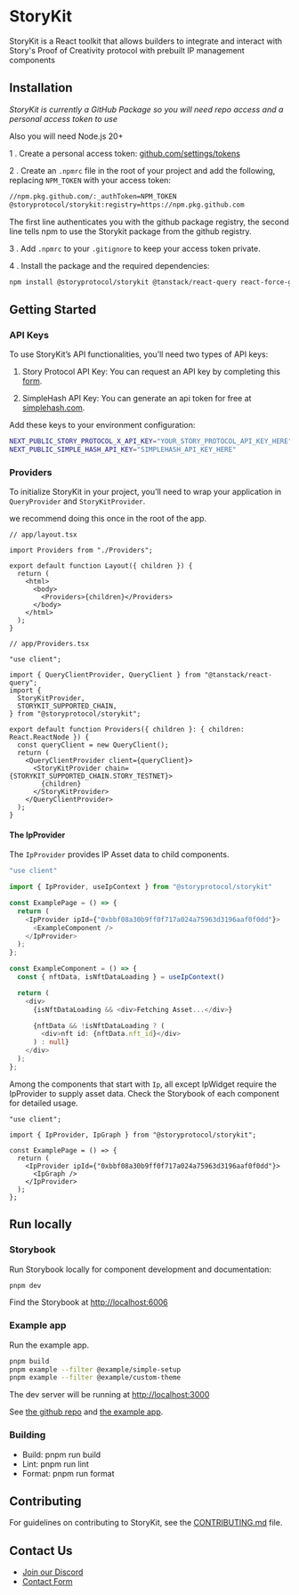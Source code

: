 # StoryKit

StoryKit is a React toolkit that allows builders to integrate and interact with Story's Proof of Creativity protocol with prebuilt IP management components

## Installation

_StoryKit is currently a GitHub Package so you will need repo access and a personal access token to use_

Also you will need Node.js 20+

1 . Create a personal access token: [github.com/settings/tokens](https://github.com/settings/tokens)

2 . Create an `.npmrc` file in the root of your project and add the following, replacing `NPM_TOKEN` with your access token:

```bash
//npm.pkg.github.com/:_authToken=NPM_TOKEN
@storyprotocol/storykit:registry=https://npm.pkg.github.com
```

The first line authenticates you with the github package registry, the second line tells npm to use the Storykit package from the github registry.

3 . Add `.npmrc` to your `.gitignore` to keep your access token private.

4 . Install the package and the required dependencies:

```bash
npm install @storyprotocol/storykit @tanstack/react-query react-force-graph-2d
```

## Getting Started

### API Keys

To use StoryKit’s API functionalities, you’ll need two types of API keys:

1. Story Protocol API Key: You can request an API key by completing this [form](https://forms.gle/K6enzJw3cTK5sHYU7).

2. SimpleHash API Key: You can generate an api token for free at [simplehash.com](https://simplehash.com/).

Add these keys to your environment configuration:

```bash
NEXT_PUBLIC_STORY_PROTOCOL_X_API_KEY="YOUR_STORY_PROTOCOL_API_KEY_HERE"
NEXT_PUBLIC_SIMPLE_HASH_API_KEY="SIMPLEHASH_API_KEY_HERE"
```

### Providers

To initialize StoryKit in your project, you’ll need to wrap your application in `QueryProvider` and `StoryKitProvider`.

we recommend doing this once in the root of the app.

```tsx
// app/layout.tsx

import Providers from "./Providers";

export default function Layout({ children }) {
  return (
    <html>
      <body>
        <Providers>{children}</Providers>
      </body>
    </html>
  );
}
```

```tsx
// app/Providers.tsx

"use client";

import { QueryClientProvider, QueryClient } from "@tanstack/react-query";
import {
  StoryKitProvider,
  STORYKIT_SUPPORTED_CHAIN,
} from "@storyprotocol/storykit";

export default function Providers({ children }: { children: React.ReactNode }) {
  const queryClient = new QueryClient();
  return (
    <QueryClientProvider client={queryClient}>
      <StoryKitProvider chain={STORYKIT_SUPPORTED_CHAIN.STORY_TESTNET}>
        {children}
      </StoryKitProvider>
    </QueryClientProvider>
  );
}
```

#### The IpProvider

The `IpProvider` provides IP Asset data to child components.

```typescript
"use client"

import { IpProvider, useIpContext } from "@storyprotocol/storykit"

const ExamplePage = () => {
  return (
    <IpProvider ipId={"0xbbf08a30b9ff0f717a024a75963d3196aaf0f0dd"}>
      <ExampleComponent />
    </IpProvider>
  );
};

const ExampleComponent = () => {
  const { nftData, isNftDataLoading } = useIpContext()

  return (
    <div>
      {isNftDataLoading && <div>Fetching Asset...</div>}

      {nftData && !isNftDataLoading ? (
        <div>nft id: {nftData.nft_id}</div>
      ) : null}
    </div>
  );
};
```

Among the components that start with `Ip`, all except IpWidget require the IpProvider to supply asset data. Check the Storybook of each component for detailed usage.

```tsx
"use client";

import { IpProvider, IpGraph } from "@storyprotocol/storykit";

const ExamplePage = () => {
  return (
    <IpProvider ipId={"0xbbf08a30b9ff0f717a024a75963d3196aaf0f0dd"}>
      <IpGraph />
    </IpProvider>
  );
};
```

## Run locally

### Storybook

Run Storybook locally for component development and documentation:

```bash
pnpm dev
```

Find the Storybook at [http://localhost:6006](http://localhost:6006)

### Example app

Run the example app.

```bash
pnpm build
pnpm example --filter @example/simple-setup
pnpm example --filter @example/custom-theme
```

The dev server will be running at [http://localhost:3000](http://localhost:3000)

See [the github repo](https://github.com/storyprotocol/storykit) and [the example app](https://github.com/storyprotocol/storykit/tree/main/examples/next-app).

### Building

- Build: pnpm run build
- Lint: pnpm run lint
- Format: pnpm run format

## Contributing

For guidelines on contributing to StoryKit, see the [CONTRIBUTING.md](./CONTRIBUTING.md) file.

## Contact Us

- [Join our Discord](https://discord.gg/storyprotocol)
- [Contact Form](https://us12.list-manage.com/contact-form?u=31e9becc054689c22a9946af4&form_id=2745f1aa221b6ccc31aa51f1c5b44366)
